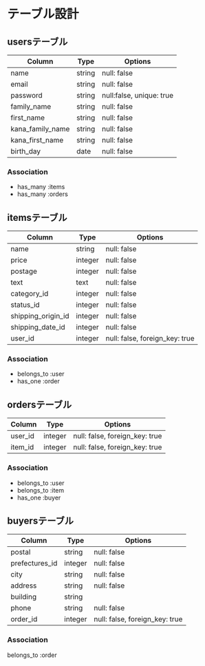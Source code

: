 # テーブル設計

## usersテーブル

| Column           | Type   | Options                  |
| ---------------- | ------ | ------------------------ |
| name             | string | null: false              |
| email            | string | null: false              |
| password         | string | null:false, unique: true |
| family_name      | string | null: false              |
| first_name       | string | null: false              |
| kana_family_name | string | null: false              |
| kana_first_name  | string | null: false              |
| birth_day        | date   | null: false              |


### Association
- has_many :items
- has_many :orders

## itemsテーブル

| Column             | Type       | Options                        |
| ------------------ | ---------- | ------------------------------ |
| name               | string     | null: false                    |
| price              | integer    | null: false                    |
| postage            | integer    | null: false                    |
| text               | text       | null: false                    |
| category_id        | integer    | null: false                    |
| status_id          | integer    | null: false                    |
| shipping_origin_id | integer    | null: false                    |
| shipping_date_id   | integer    | null: false                    |
| user_id            | integer    | null: false, foreign_key: true |


### Association

- belongs_to :user
- has_one :order

## ordersテーブル

| Column  | Type    | Options                         |
| ------- | ------- | ------------------------------- |
| user_id | integer |  null: false, foreign_key: true |
| item_id | integer |  null: false, foreign_key: true |

### Association

- belongs_to :user
- belongs_to :item
- has_one :buyer

## buyersテーブル

| Column         | Type    | Options                        |
| -------------- | ------- | ------------------------------ |
| postal         | string  | null: false                    |
| prefectures_id | integer | null: false                    |
| city           | string  | null: false                    |
| address        | string  | null: false                    |
| building       | string  |                                |
| phone          | string  | null: false                    |
| order_id       | integer | null: false, foreign_key: true |

### Association
belongs_to :order
